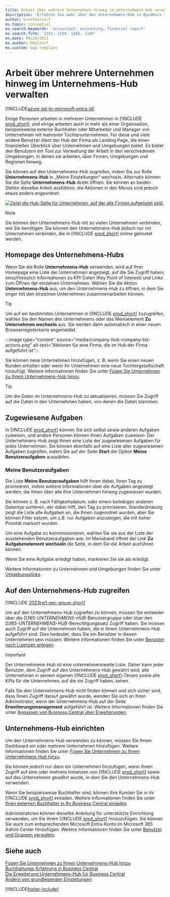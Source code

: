 ```yaml
---
title: Arbeit über mehrere Unternehmen hinweg im Unternehmens-Hub verwalten
description: 'Erfahren Sie mehr über den Unternehmens-Hub in Dynamics 365 Business Central, mit dem Sie Ihre Arbeit unternehmensübergreifend verwalten.'
author: brentholtorf
ms.topic: conceptual
ms.search.keywords: 'accountant, accounting, financial report'
ms.search.form: '1151, 1154, 1165, 1166'
ms.date: 09/28/2023
ms.author: bholtorf
ms.custom: bap-template
---
```


# <a name="manage-work-across-multiple-companies-in-the-company-hub"></a>Arbeit über mehrere Unternehmen hinweg im Unternehmens-Hub verwalten

[!INCLUDE[azure-ad-to-microsoft-entra-id](~/../shared-content/shared/azure-ad-to-microsoft-entra-id.md)]

Einige Personen arbeiten in mehreren Unternehmen in [!INCLUDE [prod_short](includes/prod_short.md)], und einige arbeiten auch in mehr als einer Organisation, beispielsweise externe Buchhalter oder Mitarbeiter und Manager von Unternehmen mit mehreren Tochterunternehmen. Für diese und viele andere Benutzer dient der Hub der Firma als Landing Page, die einen finanziellen Überblick über Unternehmen und Umgebungen bietet. Es bietet den Benutzern ein Tool zur Verwaltung der Arbeit in den verschiedenen Umgebungen, in denen sie arbeiten, über Firmen, Umgebungen und Regionen hinweg.  

Sie können auf den Unternehmens-Hub zugreifen, indem Sie zur Rolle **Unternehmens-Hub** in „Meine Einstellungen“ wechseln. Alternativ können Sie die Seite **Unternehmens-Hub** direkt öffnen. Sie können an beiden Stellen dieselbe Arbeit ausführen, die Aktionen in den Menüs sind jedoch etwas anders angeordnet.  

[![Zeigt die Hub-Seite für Unternehmen, auf der alle Firmen aufgelistet sind.](media/company-hub.png)](media/company-hub.png#lightbox)  

> [!NOTE]
> Sie können den Unternehmens-Hub mit so vielen Unternehmen verbinden, wie Sie benötigen. Sie können den Unternehmens-Hub jedoch nur mit Unternehmen verbinden, die in [!INCLUDE [prod_short](includes/prod_short.md)] online gehostet werden.

## <a name="company-hub-home-page"></a>Homepage des Unternehmens-Hubs

Wenn Sie die Rolle **Unternehmens-Hub** verwenden, wird auf Ihrer Homepage eine Liste der Unternehmen angezeigt, auf die Sie Zugriff haben, einschliesslich Informationen zu KPI-Daten (Key Point of Interest) und Links zum Öffnen der einzelnen Unternehmen. <!--You can customize the dashboard to show the data points that you want to see by adding or removing columns. For example, you might want to see taxes that are due, how many open sales documents each company has, or the number of purchase invoices that are due next week. You can configure the view to suit your needs. If you have added many companies, you can use filters to sort your view.--> Wählen Sie die Aktion **Unternehmens-Hub** aus, um den Unternehmens-Hub zu öffnen, in dem Sie enger mit den einzelnen Unternehmen zusammenarbeiten können.  

> [!TIP]
> Um auf ein bestimmtes Unternehmen in [!INCLUDE [prod_short](includes/prod_short.md)] zuzugreifen, wählen Sie den Namen des Unternehmens oder das Menüelement **Zu Unternehmen wechseln** aus. Sie werden dann automatisch in einer neuen Browserregisterkarte angemeldet.

:::image type="content" source="media/company-hub-company-list-actions.png" alt-text="Aktionen für eine Firma, die im Hub der Firma aufgeführt ist":::

Sie können neue Unternehmen hinzufügen, z. B. wenn Sie einen neuen Kunden erhalten oder wenn Ihr Unternehmen eine neue Tochtergesellschaft hinzufügt. Weitere Informationen finden Sie unter [Fügen Sie Unternehmen zu Ihrem Unternehmens-Hub hinzu](company-hub-add-company.md).  

> [!TIP]
> Um die Daten im Unternehmens-Hub zu aktualisieren, müssen Sie Zugriff auf die Daten in den Unternehmen haben, von denen die Daten stammen.

<!--## Company details

In the **Company Hub** page, you can see more information about each company by choosing the name of the company that you want to learn more about. This opens the **Company Details** pane, where you can see additional information, such as the following:  

* Cash account balances  
* Cash flow forecast  
* Overdue purchase invoices  
* Overdue sales invoices  

> [!TIP]
> You can launch predefined Excel workbooks from the **Reports** tab in the ribbon. These Excel workbooks are designed as ready-to-print key financial statements and reports, but you can also modify them to fit your needs. For more information, see [Analyzing Financial Statements in Microsoft Excel](finance-analyze-excel.md).  

Otherwise, close the details pane and continue to the next company.  -->

## <a name="assigned-tasks"></a>Zugewiesene Aufgaben

In [!INCLUDE [prod_short](includes/prod_short.md)] können Sie sich selbst sowie anderen Aufgaben zuweisen, und andere Personen können Ihnen Aufgaben zuweisen. Der Unternehmens-Hub zeigt Ihnen eine Liste der zugewiesenen Aufgaben für jedes Unternehmen. Sie können ebenfalls auf eine Liste aller zugewiesenen Aufgaben zugreifen, indem Sie auf der Seite **Start** die Option **Meine Benutzeraufgaben** auswählen.  

<!--In the client company, you also have cues that call out tasks assigned to you in this particular client.  -->

### <a name="my-user-tasks"></a>Meine Benutzeraufgaben

Die Liste **Meine Benutzeraufgaben** hilft Ihnen dabei, Ihren Tag zu priorisieren, indem weitere Informationen über die Aufgaben angezeigt werden, die Ihnen über alle Ihre Unternehmen hinweg zugewiesen wurden.  

Sie können z. B. nach Fälligkeitsdatum, oder einem beliebigen anderen Datentyp sortieren, der dabei hilft, den Tag zu priorisieren. Standardmässig zeigt die Liste alle Aufgaben an, die Ihnen zugeordnet wurden, aber Sie können Filter setzen, um z.B. nur Aufgaben anzuzeigen, die mit hoher Priorität markiert wurden.  

Um eine Aufgabe zu kommissionieren, wählen Sie sie aus der Liste der ausstehenden Benutzeraufgaben aus. Im Menüband öffnet der Link **Zu Aufgabenelement wechseln** die Seite, in dem Sie die Arbeit ausführen können.  

Wenn Sie eine Aufgabe erledigt haben, markieren Sie sie als erledigt.  

Weitere Informationen zu Unternehmen und Umgebungen finden Sie unter [Umgebungslinks](company-hub-add-company.md#environment-links).  

## <a name="access-the-company-hub"></a>Auf den Unternehmens-Hub zugreifen

[!INCLUDE [2023rw1-sec-group-short](includes/2023rw1-sec-group-short.md)]

Um auf den Unternehmens-Hub zugreifen zu können, müssen Sie entweder über die *D365-UNTERNEHMENS-HUB*-Benutzergruppe oder über den *D365-UNTERNEHMENS-HUB*-Berechtigungssatz Zugriff haben. Sie müssen auch Zugriff auf die Unternehmen haben, die in Ihrem Unternehmens-Hub aufgeführt sind. Dies bedeutet, dass Sie ein Benutzer in diesen Unternehmen sein müssen. Weitere Informationen finden Sie unter [Benutzer nach Lizenzen anlegen](ui-how-users-permissions.md).  

> [!IMPORTANT]
> Der Unternehmens-Hub ist eine unternehmensweite Liste. Daher kann jeder Benutzer, dem Zugriff auf den Unternehmens-Hub gewährt wird, alle Unternehmen in seinem eigenen [!INCLUDE [prod_short](includes/prod_short.md)]-Tenant sowie alle KPIs für die Unternehmen, auf die sie Zugriff haben, sehen.

Falls Sie den Unternehmens-Hub nicht finden können und sich sicher sind, dass Ihnen Zugriff darauf gewährt wurde, wenden Sie sich an Ihren Administrator, wenn der Unternehmens-Hub auf der Seite **Erweiterungsmanagement** aufgeführt ist. Weitere Informationen finden Sie unter [Anpassen von Business Central über Erweiterungen](ui-extensions.md).  

## <a name="set-up-the-company-hub"></a>Unternehmens-Hub einrichten

Um den Unternehmens-Hub verwenden zu können, müssen Sie Ihrem Dashboard ein oder mehrere Unternehmen hinzufügen. Weitere Informationen finden Sie unter [Fügen Sie Unternehmen zu Ihrem Unternehmens-Hub hinzu](company-hub-add-company.md).  

Sie können jedoch nur dann ein Unternehmen hinzufügen, wenn Ihnen Zugriff auf eine oder mehrere Instanzen von [!INCLUDE [prod_short](includes/prod_short.md)] sowie auf das Unternehmen gewährt wurde, in dem Sie den Unternehmens-Hub verwenden.  

Wenn Sie beispielsweise Buchhalter sind, können Ihre Kunden Sie in ihr [!INCLUDE [prod_short](includes/prod_short.md)] einladen. Weitere Informationen finden Sie unter [Ihren externen Buchhalter in Ihr Business Central einladen](finance-accounting.md#inviteaccountant).  

Administratoren können dieselbe Anleitung für unterstützte Einrichtung verwenden, um Sie ihrem [!INCLUDE [prod_short](includes/prod_short.md)] hinzuzufügen. Sie können Sie auch zum entsprechenden Microsoft Entra-Konto im Microsoft 365 Admin Center hinzufügen. Weitere Informationen finden Sie unter [Benutzer und Gruppen verwalten](/microsoft-365/admin/add-users/?view=o365-worldwide&preserve-view=true).  

## <a name="see-also"></a>Siehe auch

[Fügen Sie Unternehmen zu Ihrem Unternehmens-Hub hinzu](company-hub-add-company.md)  
[Buchhaltungs-Erfahrung in Business Central](finance-accounting.md)  
[Die Erweiterung Unternehmens-Hub für Business Central](ui-extensions-company-hub.md)  
[Ändern von grundlegenden Einstellungen](ui-change-basic-settings.md)  


[!INCLUDE[footer-include](includes/footer-banner.md)]
